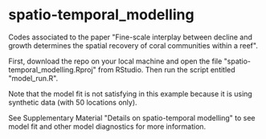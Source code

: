 # spatio-temporal_modelling
Codes associated to the paper "Fine-scale interplay between decline and growth determines the spatial recovery of coral communities within a reef".

First, download the repo on your local machine and open the file "spatio-temporal_modelling.Rproj" from RStudio. Then run the script entitled "model_run.R". 

Note that the model fit is not satisfying in this example because it is using synthetic data (with 50 locations only). 

See Supplementary Material "Details on spatio-temporal modelling" to see model fit and other model diagnostics for more information.  
